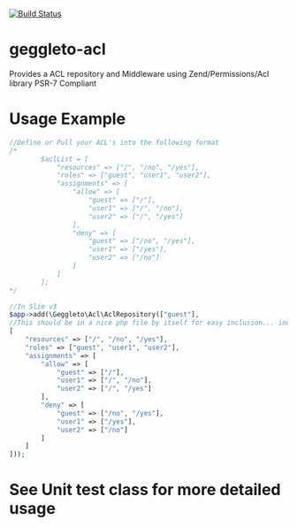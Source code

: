 [![Build Status](https://travis-ci.org/geggleto/geggleto-acl.svg)](https://travis-ci.org/geggleto/geggleto-acl)

# geggleto-acl
Provides a ACL repository and Middleware using Zend/Permissions/Acl library
PSR-7 Compliant

# Usage Example

```php
//Define or Pull your ACL's into the following format
/*
        $aclList = [
            "resources" => ["/", "/no", "/yes"],
            "roles" => ["guest", "user1", "user2"],
            "assignments" => [
                "allow" => [
                    "guest" => ["/"],
                    "user1" => ["/", "/no"],
                    "user2" => ["/", "/yes"]
                ],
                "deny" => [
                    "guest" => ["/no", "/yes"],
                    "user1" => ["/yes"],
                    "user2" => ["/no"]
                ]
            ]
        ];
*/

//In Slim v3
$app->add(\Geggleto\Acl\AclRepository(["guest"], 
//This should be in a nice php file by itself for easy inclusion... include '/path/to/acl/definition.php'
[
    "resources" => ["/", "/no", "/yes"],
    "roles" => ["guest", "user1", "user2"],
    "assignments" => [
        "allow" => [
            "guest" => ["/"],
            "user1" => ["/", "/no"],
            "user2" => ["/", "/yes"]
        ],
        "deny" => [
            "guest" => ["/no", "/yes"],
            "user1" => ["/yes"],
            "user2" => ["/no"]
        ]
    ]
]));
```

# See Unit test class for more detailed usage